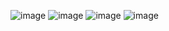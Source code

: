 ![image](https://user-images.githubusercontent.com/61065217/93024666-9acb9200-f615-11ea-98d7-beb7462c4c3a.png)
![image](https://user-images.githubusercontent.com/61065217/93024670-aa4adb00-f615-11ea-83dd-1d5b16b4ec70.png)
![image](https://user-images.githubusercontent.com/61065217/93024680-b6369d00-f615-11ea-876b-f92fce212dce.png)
![image](https://user-images.githubusercontent.com/61065217/93024685-c9496d00-f615-11ea-958b-bcdd128f9097.png)




